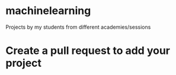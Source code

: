 # machinelearning
Projects by my students from different academies/sessions

# Create a pull request to add your project
